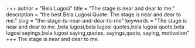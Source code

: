 +++
author = "Bela Lugosi"
title = "The stage is near and dear to me."
description = "the best Bela Lugosi Quote: The stage is near and dear to me."
slug = "the-stage-is-near-and-dear-to-me"
keywords = "The stage is near and dear to me.,bela lugosi,bela lugosi quotes,bela lugosi quote,bela lugosi sayings,bela lugosi saying,quotes, sayings,quote, saying, motivation"
+++
The stage is near and dear to me.

